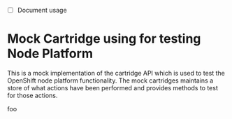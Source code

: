 - [ ] Document usage

# Mock Cartridge using for testing Node Platform

This is a mock implementation of the cartridge API which is used to test the 
OpenShift node platform functionality.  The mock cartridges maintains a store
of what actions have been performed and provides methods to test for those actions.  




foo
